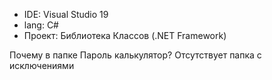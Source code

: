 <ul>
  <li>IDE: Visual Studio 19</li>
  <li>lang: C#</li>
  <li>Проект: Библиотека Классов (.NET Framework)</li>
</ul>
Почему в папке Пароль калькулятор? Отсутствует папка с исключениями
